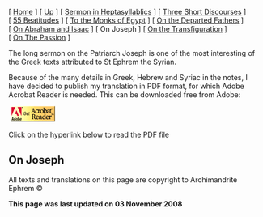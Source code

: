 \[ [Home](index.md) \] \[ [Up](ephrem.md) \] \[ [Sermon in Heptasyllablics](ser-hept.md) \] \[ [Three Short Discourses](3disc.md) \] \[ [55 Beatitudes](55beat.md) \] \[ [To the Monks of Egypt](egypt-int.md) \] \[ [On the Departed Fathers](dead-pat.md) \] \[ [On Abraham and Isaac](AbrIsaac.md) \] \[ On Joseph \] \[ [On the Transfiguration](on_the_transfiguration.md) \] \[ [On The Passion](PassSer.md) \]

The long sermon on the Patriarch Joseph is one of the most interesting of the Greek texts attributed to St Ephrem the Syrian.

Because of the many details in Greek, Hebrew and Syriac in the notes, I have decided to publish my translation in PDF format, for which Adobe Acrobat Reader is needed. This can be downloaded free from Adobe:

 [<img src="getacro.gif" width="88" height="31" />](http://www.adobe.com)

Click on the hyperlink below to read the PDF file

[](Joseph.pdf)

On Joseph
---------

All texts and translations on this page are copyright to
Archimandrite Ephrem ©

**This page was last updated on 03 November 2008**
